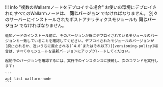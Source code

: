 !!! info "複数のWallarmノードをデプロイする場合"
    お使いの環境にデプロイされたすべてのWallarmノードは、 **同じバージョン** でなければなりません。 別々のサーバーにインストールされたポストアナリティクスモジュールも **同じバージョン** でなければなりません。

    追加ノードのインストール前に、そのバージョンが既にデプロイされているモジュールのバージョンと一致していることを確認してください。デプロイされたモジュールのバージョンが[廃止されるか、近いうちに廃止される(`4.0`またはそれ以下)][versioning-policy]場合は、すべてのモジュールを最新バージョンにアップグレードしてください。

    起動中のバージョンを確認するには、実行中のインスタンスに接続し、次のコマンドを実行します:

    ```
    apt list wallarm-node
    ```
